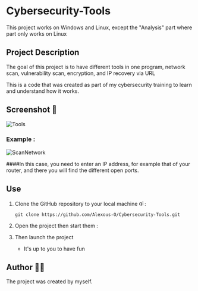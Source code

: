 # Cybersecurity-Tools

This project works on Windows and Linux, except the "Analysis" part where part only works on Linux

## Project Description 

The goal of this project is to have different tools in one program, network scan, vulnerability scan, encryption, and IP recovery via URL


This is a code that was created as part of my cybersecurity training to learn and understand how it works.

## Screenshot 📸

![Tools](https://github.com/user-attachments/assets/b71ccd43-927f-4c1f-90ef-7d4f1dbaa328)


### Example :

![ScanNetwork](https://github.com/user-attachments/assets/c3d98d71-0e3f-4618-9ba7-05ae8a348c3e)

####In this case, you need to enter an IP address, for example that of your router, and there you will find the different open ports.

## Use

1. Clone the GitHub repository to your local machine <img src="https://cdn.jsdelivr.net/gh/devicons/devicon/icons/git/git-original.svg" height="15" alt="git logo" />:

    ```
    git clone https://github.com/Alexous-O/Cybersecurity-Tools.git
    ```
    
2. Open the project then start them :

3. Then launch the project
   - It's up to you to have fun

## Author 👨‍💻
The project was created by myself.
